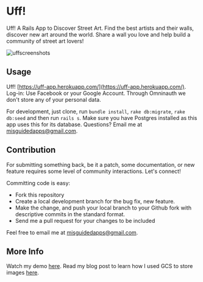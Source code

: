 # Uff!

Uff! A Rails App to Discover Street Art. Find the best artists and their walls, discover new art around the world. Share a wall you love and help build a community of street art lovers!

![uffscreenshots](https://miro.medium.com/max/1360/1*Z3XS7Y7vPBaXHqlp-_yrvg.png)

## Usage
Uff! [https://uff-app.herokuapp.com/](https://uff-app.herokuapp.com/). <br/>
Log-in: Use Facebook or your Google Account. Through Omninauth we don't store any of your personal data.

For development, just clone, run `bundle install`, `rake db:migrate`, `rake db:seed` and then run `rails s`. Make sure you have Postgres  installed as this app uses this for its database. Questions? Email me at misguidedapps@gmail.com.

## Contribution
For submitting something back, be it a patch, some documentation, or new feature requires some level of community interactions. Let's connect!

Committing code is easy:

* Fork this repository
* Create a local development branch for the bug fix, new feature.
* Make the change, and push your local branch to your Github fork with descriptive commits in the standard format.
* Send me a pull request for your changes to be included

 Feel free to email me at misguidedapps@gmail.com.

## More Info
Watch my demo [here](https://youtu.be/KxCehAItS8k).
Read my blog post to learn how I used GCS to store images [here](https://medium.com/p/5198580031e1).
